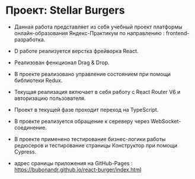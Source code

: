 # Проект: Stellar Burgers

- Данная работа представляет из себя учебный проект платформы онлайн-образования  Яндекс-Практикум по направлению : frontend-разработка.

- D работе реализуется верстка фрейворка React.

- Реализован фeнкционал Drag & Drop.

- В проекте реализовано управление состоянием при помощи библиотеки Redux.

- Текущая реализация включает в себя работу с React Router V6  и авторизацию пользователя.

- Проект в текущей фазе проходит переход на TypeScript.

- В проекте реализуется обращение к сереверу через WebSocket-соединение.

- В проекте применено тестирование бизнес-логики работы редюсеров и тестирование страницы Конструктор при помощи Cypress.

 - адрес сраницы приложения на  GitHub-Pages : https://bubonandr.github.io/react-burger/index.html

